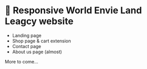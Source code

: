 # 💎 Responsive World Envie Land Leagcy website

- Landing page
- Shop page & cart extension
- Contact page
- About us page (almost)

More to come...
